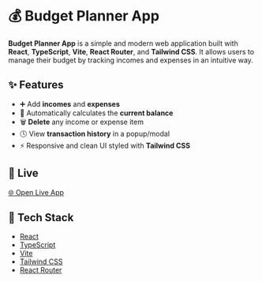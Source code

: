 # 💰 Budget Planner App

**Budget Planner App** is a simple and modern web application built with **React**, **TypeScript**, **Vite**, **React Router**, and **Tailwind CSS**. It allows users to manage their budget by tracking incomes and expenses in an intuitive way.

## ✨ Features

- ➕ Add **incomes** and **expenses**
- 🔢 Automatically calculates the **current balance**
- 🗑️ **Delete** any income or expense item
- 🕓 View **transaction history** in a popup/modal
- ⚡ Responsive and clean UI styled with **Tailwind CSS**

## 🔗 Live

[🌐 Open Live App]([https://www.google.com](https://gorgeous-puffpuff-2bce62.netlify.app/))

## 🧰 Tech Stack

- [React](https://react.dev/)
- [TypeScript](https://www.typescriptlang.org/)
- [Vite](https://vitejs.dev/)
- [Tailwind CSS](https://tailwindcss.com/)
- [React Router](https://reactrouter.com/)

